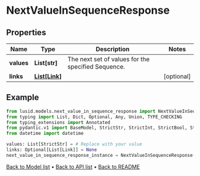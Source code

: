 # NextValueInSequenceResponse

## Properties
Name | Type | Description | Notes
------------ | ------------- | ------------- | -------------
**values** | **List[str]** | The next set of values for the specified Sequence. | 
**links** | [**List[Link]**](Link.md) |  | [optional] 
## Example

```python
from lusid.models.next_value_in_sequence_response import NextValueInSequenceResponse
from typing import List, Dict, Optional, Any, Union, TYPE_CHECKING
from typing_extensions import Annotated
from pydantic.v1 import BaseModel, StrictStr, StrictInt, StrictBool, StrictFloat, StrictBytes, Field, validator, ValidationError, conlist, constr
from datetime import datetime

values: List[StrictStr] = # Replace with your value
links: Optional[List[Link]] = None
next_value_in_sequence_response_instance = NextValueInSequenceResponse(values=values, links=links)

```

[Back to Model list](../README.md#documentation-for-models) &#8226; [Back to API list](../README.md#documentation-for-api-endpoints) &#8226; [Back to README](../README.md)

